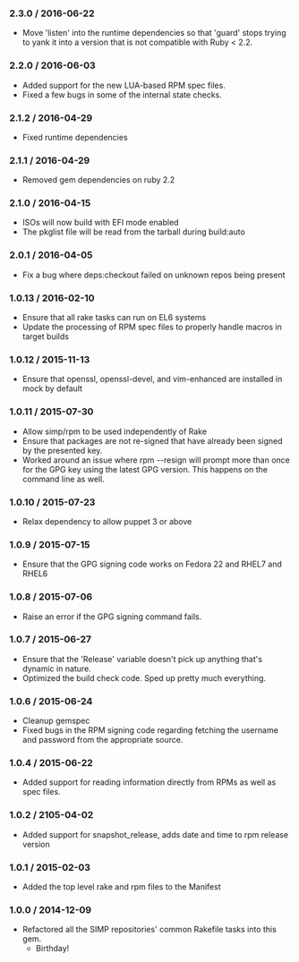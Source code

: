 ### 2.3.0 / 2016-06-22
* Move 'listen' into the runtime dependencies so that 'guard' stops trying to
  yank it into a version that is not compatible with Ruby < 2.2.

### 2.2.0 / 2016-06-03
* Added support for the new LUA-based RPM spec files.
* Fixed a few bugs in some of the internal state checks.

### 2.1.2 / 2016-04-29
* Fixed runtime dependencies

### 2.1.1 / 2016-04-29
* Removed gem dependencies on ruby 2.2

### 2.1.0 / 2016-04-15
* ISOs will now build with EFI mode enabled
* The pkglist file will be read from the tarball during build:auto

### 2.0.1 / 2016-04-05
* Fix a bug where deps:checkout failed on unknown repos being present

### 1.0.13 / 2016-02-10
* Ensure that all rake tasks can run on EL6 systems
* Update the processing of RPM spec files to properly handle macros in target builds

### 1.0.12 / 2015-11-13
* Ensure that openssl, openssl-devel, and vim-enhanced are installed in mock by
  default

### 1.0.11 / 2015-07-30
* Allow simp/rpm to be used independently of Rake
* Ensure that packages are not re-signed that have already been signed by the
  presented key.
* Worked around an issue where rpm --resign will prompt more than once for the
  GPG key using the latest GPG version. This happens on the command line as
  well.

### 1.0.10 / 2015-07-23
* Relax dependency to allow puppet 3 or above

### 1.0.9 / 2015-07-15
* Ensure that the GPG signing code works on Fedora 22 and RHEL7 and RHEL6

### 1.0.8 / 2015-07-06
* Raise an error if the GPG signing command fails.

### 1.0.7 / 2015-06-27
* Ensure that the 'Release' variable doesn't pick up anything that's dynamic in
  nature.
* Optimized the build check code. Sped up pretty much everything.

### 1.0.6 / 2015-06-24
* Cleanup gemspec
* Fixed bugs in the RPM signing code regarding fetching the username and
  password from the appropriate source.

### 1.0.4 / 2015-06-22
* Added support for reading information directly from RPMs as well as spec
  files.

### 1.0.2 / 2105-04-02
* Added support for snapshot_release, adds date and time to rpm release
  version

### 1.0.1 / 2015-02-03
* Added the top level rake and rpm files to the Manifest

### 1.0.0 / 2014-12-09
* Refactored all the SIMP repositories' common Rakefile tasks into this gem.
  * Birthday!

